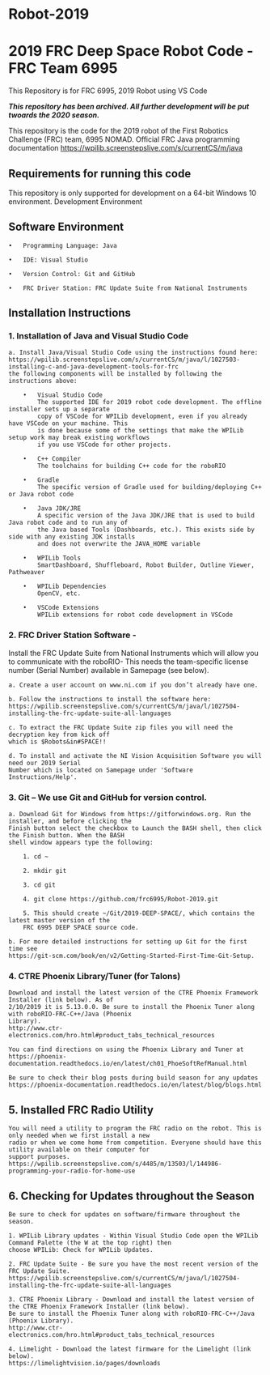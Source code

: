 # Robot-2019
# 2019 FRC Deep Space Robot Code - FRC Team 6995

This Repository is for FRC 6995, 2019 Robot using VS Code

***This repository has been archived. All further development will be put twoards the 2020 season.***

This repository is the code for the 2019 robot of the First Robotics Challenge (FRC) team, 6995 NOMAD.
Official FRC Java programming documentation
https://wpilib.screenstepslive.com/s/currentCS/m/java

## Requirements for running this code
This repository is only supported for development on a 64-bit Windows 10 environment.
Development Environment

## Software Environment

    •	Programming Language: Java

    •	IDE: Visual Studio

    •	Version Control: Git and GitHub

    •	FRC Driver Station: FRC Update Suite from National Instruments


## Installation Instructions
### 1.	Installation of Java and Visual Studio Code

	a. Install Java/Visual Studio Code using the instructions found here:
	https://wpilib.screenstepslive.com/s/currentCS/m/java/l/1027503-installing-c-and-java-development-tools-for-frc 
	the following components will be installed by following the instructions above:

	    •	Visual Studio Code 
			The supported IDE for 2019 robot code development. The offline installer sets up a separate
			copy of VSCode for WPILib development, even if you already have VSCode on your machine. This 
			is done because some of the settings that make the WPILib setup work may break existing workflows 
			if you use VSCode for other projects.

	    •	C++ Compiler 
			The toolchains for building C++ code for the roboRIO

	    •	Gradle
			The specific version of Gradle used for building/deploying C++ or Java robot code
			
	    •	Java JDK/JRE
			A specific version of the Java JDK/JRE that is used to build Java robot code and to run any of 
			the Java based Tools (Dashboards, etc.). This exists side by side with any existing JDK installs 
			and does not overwrite the JAVA_HOME variable

	    •	WPILib Tools
			SmartDashboard, Shuffleboard, Robot Builder, Outline Viewer, Pathweaver

	    •	WPILib Dependencies
			OpenCV, etc.

	    •	VSCode Extensions
			WPILib extensions for robot code development in VSCode

### 2.	FRC Driver Station Software - 

Install the FRC Update Suite from National Instruments which will allow you to communicate with the roboRIO- This needs the team-specific license number (Serial Number) available in Samepage (see below). 

	a. Create a user account on www.ni.com if you don’t already have one. 

	b. Follow the instructions to install the software here: 
	https://wpilib.screenstepslive.com/s/currentCS/m/java/l/1027504-installing-the-frc-update-suite-all-languages 

	c. To extract the FRC Update Suite zip files you will need the decryption key from kick off 
	which is $Robots&in#SPACE!!

	d. To install and activate the NI Vision Acquisition Software you will need our 2019 Serial 
	Number which is located on Samepage under 'Software Instructions/Help'.

### 3.	Git – We use Git and GitHub for version control.

	a. Download Git for Windows from https://gitforwindows.org. Run the installer, and before clicking the 
	Finish button select the checkbox to Launch the BASH shell, then click the Finish button. When the BASH 
	shell window appears type the following: 

		1. cd ~

		2. mkdir git

		3. cd git

		4. git clone https://github.com/frc6995/Robot-2019.git  
		
		5. This should create ~/Git/2019-DEEP-SPACE/, which contains the latest master version of the 
		FRC 6995 DEEP SPACE source code.
    
	b. For more detailed instructions for setting up Git for the first time see 
	https://git-scm.com/book/en/v2/Getting-Started-First-Time-Git-Setup.
	
### 4. CTRE Phoenix Library/Tuner (for Talons)

	Download and install the latest version of the CTRE Phoenix Framework Installer (link below). As of 
	2/10/2019 it is 5.13.0.0. Be sure to install the Phoenix Tuner along with roboRIO-FRC-C++/Java (Phoenix
	Library).
	http://www.ctr-electronics.com/hro.html#product_tabs_technical_resources
	
	You can find directions on using the Phoenix Library and Tuner at 
	https://phoenix-documentation.readthedocs.io/en/latest/ch01_PhoeSoftRefManual.html
	
	Be sure to check their blog posts during build season for any updates
	https://phoenix-documentation.readthedocs.io/en/latest/blog/blogs.html
	
## 5. Installed FRC Radio Utility
	You will need a utility to program the FRC radio on the robot. This is only needed when we first install a new 
	radio or when we come home from competition. Everyone should have this utility available on their computer for 
	support purposes. https://wpilib.screenstepslive.com/s/4485/m/13503/l/144986-programming-your-radio-for-home-use
	
	
## 6. Checking for Updates throughout the Season
	Be sure to check for updates on software/firmware throughout the season.
	
	1. WPILib Library updates - Within Visual Studio Code open the WPILib Command Palette (the W at the top right) then 
	choose WPILib: Check for WPILib Updates.
	
	2. FRC Update Suite - Be sure you have the most recent version of the FRC Update Suite.
	https://wpilib.screenstepslive.com/s/currentCS/m/java/l/1027504-installing-the-frc-update-suite-all-languages
	
	3. CTRE Phoenix Library - Download and install the latest version of the CTRE Phoenix Framework Installer (link below). 
	Be sure to install the Phoenix Tuner along with roboRIO-FRC-C++/Java (Phoenix Library).
	http://www.ctr-electronics.com/hro.html#product_tabs_technical_resources
	
	4. Limelight - Download the latest firmware for the Limelight (link below).
	https://limelightvision.io/pages/downloads
